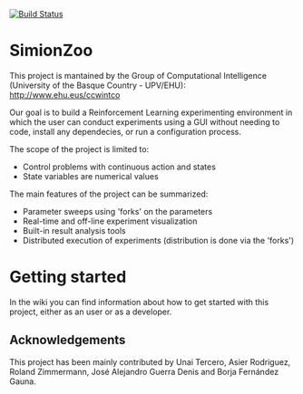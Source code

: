 [![Build Status](https://borjafdezgauna.visualstudio.com/SimionZoo-nightly-build/_apis/build/status/simionsoft.SimionZoo?branchName=develop)](https://borjafdezgauna.visualstudio.com/SimionZoo-nightly-build/_build/latest?definitionId=3&branchName=develop)

# SimionZoo

This project is mantained by the Group of Computational Intelligence (University of the Basque Country - UPV/EHU): http://www.ehu.eus/ccwintco

Our goal is to build a Reinforcement Learning experimenting environment in which the user can conduct experiments using a GUI without needing to code, install any dependecies, or run a configuration process.

The scope of the project is limited to:

- Control problems with continuous action and states
- State variables are numerical values

The main features of the project can be summarized:

- Parameter sweeps using 'forks' on the parameters
- Real-time and off-line experiment visualization
- Built-in result analysis tools
- Distributed execution of experiments (distribution is done via the 'forks')

# Getting started

In the wiki you can find information about how to get started with this project, either as an user or as a developer.

## Acknowledgements

This project has been mainly contributed by Unai Tercero, Asier Rodriguez, Roland Zimmermann, José Alejandro Guerra Denis and Borja Fernández Gauna.

